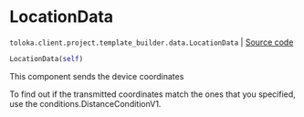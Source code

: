 # LocationData
`toloka.client.project.template_builder.data.LocationData` | [Source code](https://github.com/Toloka/toloka-kit/blob/v1.1.4/src/client/project/template_builder/data.py#L73)

```python
LocationData(self)
```

This component sends the device coordinates


To find out if the transmitted coordinates match the ones that you specified, use the conditions.DistanceConditionV1.

